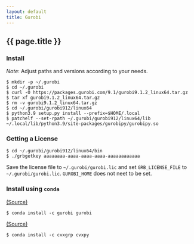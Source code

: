 ```yaml
---
layout: default
title: Gurobi
---
```


## {{ page.title }}

### Install

*Note*: Adjust paths and versions according to your needs.

    $ mkdir -p ~/.gurobi
    $ cd ~/.gurobi
    $ curl -O https://packages.gurobi.com/9.1/gurobi9.1.2_linux64.tar.gz
    $ tar xf gurobi9.1.2_linux64.tar.gz
    $ rm -v gurobi9.1.2_linux64.tar.gz
    $ cd ~/.gurobi/gurobi912/linux64
    $ python3.9 setup.py install --prefix=$HOME/.local
    $ patchelf --set-rpath ~/.gurobi/gurobi912/linux64/lib ~/.local/lib/python3.9/site-packages/gurobipy/gurobipy.so

### Getting a License

    $ cd ~/.gurobi/gurobi912/linux64/bin
    $ ./grbgetkey aaaaaaaa-aaaa-aaaa-aaaa-aaaaaaaaaaaa

Save the license file to `~/.gurobi/gurobi.lic` and set `GRB_LICENSE_FILE` to `~/.gurobi/gurobi.lic`.
`GUROBI_HOME` does not neet to be set.

### Install using `conda`

[(Source)](https://anaconda.org/gurobi/gurobi)

    $ conda install -c gurobi gurobi

[(Source)](https://www.cvxpy.org/install/index.html)

    $ conda install -c cvxgrp cvxpy
